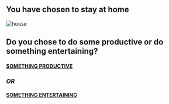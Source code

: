 ## You have chosen to stay at home
![house](https://media.architecturaldigest.com/photos/5a8edf4e891f6e6a41b11fbf/16:9/w_2560%2Cc_limit/SanMarino.jpg)
## Do you chose to do some productive or do something entertaining?

#### [SOMETHING PRODUCTIVE](productive.md)

### _OR_

#### [SOMETHING ENTERTAINING](entertaining.md)
